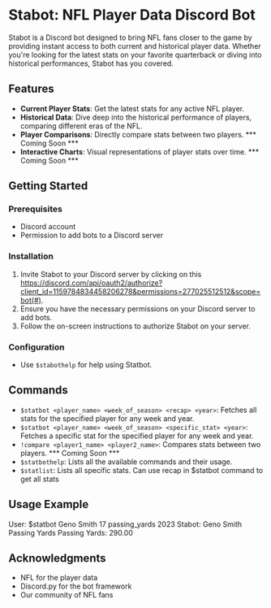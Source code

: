 # Stabot: NFL Player Data Discord Bot

Stabot is a Discord bot designed to bring NFL fans closer to the game by providing instant access to both current and historical player data. Whether you're looking for the latest stats on your favorite quarterback or diving into historical performances, Stabot has you covered.

## Features

- **Current Player Stats**: Get the latest stats for any active NFL player.
- **Historical Data**: Dive deep into the historical performance of players, comparing different eras of the NFL.
- **Player Comparisons**: Directly compare stats between two players. *** Coming Soon ***
- **Interactive Charts**: Visual representations of player stats over time. *** Coming Soon ***

## Getting Started

### Prerequisites

- Discord account
- Permission to add bots to a Discord server

### Installation

1. Invite Stabot to your Discord server by clicking on this https://discord.com/api/oauth2/authorize?client_id=1159784834458206278&permissions=277025512512&scope=bot(#).
2. Ensure you have the necessary permissions on your Discord server to add bots.
3. Follow the on-screen instructions to authorize Stabot on your server.

### Configuration

- Use `$stabothelp` for help using Statbot.

## Commands

- `$statbot <player_name> <week_of_season> <recap> <year>`: Fetches all stats for the specified player for any week and year.
- `$statbot <player_name> <week_of_season> <specific_stat> <year>`: Fetches a specific stat for the specified player for any week and year.
- `!compare <player1_name> <player2_name>`: Compares stats between two players. *** Coming Soon ***
- `$statbothelp`: Lists all the available commands and their usage.
- `$statlist`: Lists all specific stats. Can use recap in $statbot command to get all stats

## Usage Example

User: $statbot Geno Smith 17 passing_yards 2023
Stabot: Geno Smith Passing Yards
Passing Yards: 290.00


## Acknowledgments

- NFL for the player data
- Discord.py for the bot framework
- Our community of NFL fans
